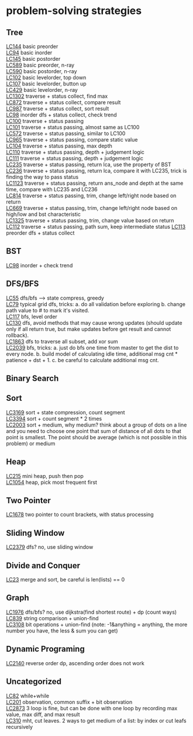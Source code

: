 # problem-solving strategies
## Tree
[LC144](https://leetcode.com/problems/binary-tree-preorder-traversal/) basic preorder  
[LC94](https://leetcode.com/problems/binary-tree-inorder-traversal/) basic inorder  
[LC145](https://leetcode.com/problems/binary-tree-postorder-traversal/) basic postorder  
[LC589](https://leetcode.com/problems/n-ary-tree-preorder-traversal) basic preorder, n-ray  
[LC590](https://leetcode.com/problems/n-ary-tree-postorder-traversal/) basic postorder, n-ray  
[LC102](https://leetcode.com/problems/binary-tree-level-order-traversal) basic levelorder, top down    
[LC107](https://leetcode.com/problems/binary-tree-level-order-traversal-ii) basic levelorder, button up  
[LC429](https://leetcode.com/problems/n-ary-tree-level-order-traversal/) basic levelorder, n-ray   
[LC1302](https://leetcode.com/problems/deepest-leaves-sum) traverse + status collect, find max  
[LC872](https://leetcode.com/problems/leaf-similar-trees/) traverse + status collect, compare result  
[LC987](https://leetcode.com/problems/vertical-order-traversal-of-a-binary-tree) traverse + status collect, sort result  
[LC98](https://leetcode.com/problems/validate-binary-search-tree) inorder dfs + status collect, check trend  
[LC100](https://leetcode.com/problems/same-tree/) traverse + status passing  
[LC101](https://leetcode.com/problems/symmetric-tree) traverse + status passing, almost same as LC100  
[LC572](https://leetcode.com/problems/subtree-of-another-tree) traverse + status passing, similar to LC100  
[LC965](https://leetcode.com/problems/univalued-binary-tree) traverse + status passing, compare static value  
[LC104](https://leetcode.com/problems/maximum-depth-of-binary-tree/) traverse + status passing, max depth  
[LC110](https://leetcode.com/problems/balanced-binary-tree) traverse + status passing, depth + judgement logic  
[LC111](https://leetcode.com/problems/minimum-depth-of-binary-tree) traverse + status passing, depth + judgement logic  
[LC235](https://leetcode.com/problems/lowest-common-ancestor-of-a-binary-search-tree) traverse + status passing, return lca, use the property of BST  
[LC236](https://leetcode.com/problems/lowest-common-ancestor-of-a-binary-tree) traverse + status passing, return lca, compare it with LC235, trick is finding the way to pass status  
[LC1123](https://leetcode.com/problems/lowest-common-ancestor-of-deepest-leaves) traverse + status passing, return ans_node and depth at the same time, compare with LC235 and LC236  
[LC814](https://leetcode.com/problems/binary-tree-pruning) traverse + status passing, trim, change left/right node based on return   
[LC669](https://leetcode.com/problems/trim-a-binary-search-tree) traverse + status passing, trim, change left/right node based on high/low and bst characteristic   
[LC1325](https://leetcode.com/problems/delete-leaves-with-a-given-value) traverse + status passing, trim, change value based on return  
[LC112](https://leetcode.com/problems/path-sum/) traverse + status passing, path sum, keep intermediate status
[LC113](https://leetcode.com/problems/path-sum-ii) preorder dfs + status collect  

## BST
[LC98](https://leetcode.com/problems/validate-binary-search-tree) inorder + check trend

## DFS/BFS
[LC55](https://leetcode.com/problems/jump-game) dfs/bfs --> state compress, greedy  
[LC79](https://leetcode.com/problems/word-search) typical grid dfs, tricks: a. do all validation before exploring b. change path value to # to mark it's visited.  
[LC117](https://leetcode.com/problems/populating-next-right-pointers-in-each-node-ii) bfs, level order  
[LC130](https://leetcode.com/problems/surrounded-regions) dfs, avoid methods that may cause wrong updates (should update only if all return true, but make updates before get result and cannot rollback).  
[LC1863](https://leetcode.com/problems/sum-of-all-subset-xor-totals) dfs to traverse all subset, add xor sum  
[LC2039](https://leetcode.com/problems/the-time-when-the-network-becomes-idle/) bfs, tricks: a. just do bfs one time from master to get the dist to every node. b. build model of calculating idle time, additional msg cnt * patience + dst + 1. c. be careful to calculate additional msg cnt.  

## Binary Search

## Sort
[LC3169](https://leetcode.com/problems/count-days-without-meetings) sort + state compression, count segment  
[LC3394](https://leetcode.com/problems/check-if-grid-can-be-cut-into-sections) sort + count segment * 2 times  
[LC2003](https://leetcode.com/problems/minimum-operations-to-make-a-uni-value-grid) sort + medium, why medium? think about a group of dots on a line and you need to choose one point that sum of distance of all dots to that point is smallest. The point should be average (which is not possible in this problem) or medium  

## Heap
[LC215](https://leetcode.com/problems/kth-largest-element-in-an-array) mini heap, push then pop  
[LC1054](https://leetcode.com/problems/distant-barcodes) heap, pick most frequent first 

## Two Pointer
[LC1678](https://leetcode.com/problems/goal-parser-interpretation) two pointer to count brackets, with status processing

## Sliding Window
[LC2379](https://leetcode.com/problems/minimum-recolors-to-get-k-consecutive-black-blocks) dfs? no, use sliding window  

## Divide and Conquer
[LC23](https://leetcode.com/problems/merge-k-sorted-lists) merge and sort, be careful is len(lists) == 0  

## Graph
[LC1976](https://leetcode.com/problems/number-of-ways-to-arrive-at-destination) dfs/bfs? no, use dijkstra(find shortest route) + dp (count ways)  
[LC839](https://leetcode.com/problems/similar-string-groups) string comparison + union-find  
[LC3108](https://leetcode.com/problems/minimum-cost-walk-in-weighted-graph) bit operations + union-find (note: -1&anything = anything, the more number you have, the less & sum you can get)  


## Dynamic Programing
[LC2140](https://leetcode.com/problems/solving-questions-with-brainpower) reverse order dp, ascending order does not work  


## Uncategorized
[LC82](https://leetcode.com/problems/remove-duplicates-from-sorted-list-ii) while+while   
[LC201](https://leetcode.com/problems/bitwise-and-of-numbers-range) observation, common suffix + bit observation  
[LC2873](https://leetcode.com/problems/maximum-value-of-an-ordered-triplet-i) 3 loop is fine, but can be done with one loop by recording max value, max diff, and max result  
[LC310](https://leetcode.com/problems/minimum-height-trees) mht, cut leaves. 2 ways to get medium of a list: by index or cut leafs recursively  

